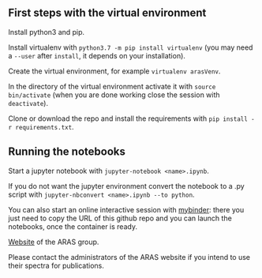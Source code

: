 ## First steps with the virtual environment

Install python3 and pip.

Install virtualenv with `python3.7 -m pip install virtualenv` (you may need a `--user` after `install`, it depends on your installation).

Create the virtual environment, for example `virtualenv arasVenv`.

In the directory of the virtual environment activate it with `source bin/activate` (when you are done working close the session with `deactivate`).

Clone or download the repo and install the requirements with `pip install -r requirements.txt`.

## Running the notebooks

Start a jupyter notebook  with `jupyter-notebook <name>.ipynb`.

If you do not want the jupyter environment convert the notebook to a .py script with `jupyter-nbconvert <name>.ipynb --to python`.

You can also start an online interactive session with [mybinder](https://mybinder.org/): there you just need to copy the URL of this github repo and you can launch the notebooks, once the container is ready.

[Website](http://www.astrosurf.com/aras/) of the ARAS group.

Please contact the administrators of the ARAS website if you intend to use their spectra for publications.

